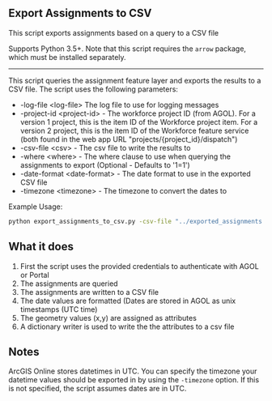 ## Export Assignments to CSV

This script exports assignments based on a query to a CSV file

Supports Python 3.5+. Note that this script requires the `arrow` package, which must be installed separately.

----

This script queries the assignment feature layer and exports the results to a CSV file. The script uses the following parameters:

- -log-file \<log-file\> The log file to use for logging messages
- -project-id \<project-id\> - The workforce project ID (from AGOL). For a version 1 project, this is the item ID of the Workforce project item. For a version 2 project, this is the item ID of the Workforce feature service (both found in the web app URL "projects/{project_id}/dispatch")
- -csv-file \<csv\> - The csv file to write the results to
- -where \<where\> - The where clause to use when querying the assignments to export (Optional - Defaults to '1=1')
- -date-format \<date-format\> - The date format to use in the exported CSV file
- -timezone \<timezone\> - The timezone to convert the dates to

Example Usage:
```bash
python export_assignments_to_csv.py -csv-file "../exported_assignments.csv" -u username -p password -org "https://<org>.maps.arcgis.com" -project-id "038a1926d2d741dc8acabefd5b2cc5d3" -log-file "../log.txt" -where "status=1" -date-format "%m/%d/%Y %H:%M:%S" -timezone "US/Eastern"
```

## What it does

 1. First the script uses the provided credentials to authenticate with AGOL or Portal
 2. The assignments are queried
 3. The assignments are written to a CSV file
  1. The date values are formatted (Dates are stored in AGOL as unix timestamps (UTC time)
  2. The geometry values (x,y) are assigned as attributes
  3. A dictionary writer is used to write the the attributes to a csv file
 
## Notes

 ArcGIS Online stores datetimes in UTC. You can specify the timezone your datetime values should be exported in by using the `-timezone` option. If this is not specified, the script assumes dates are in UTC.
